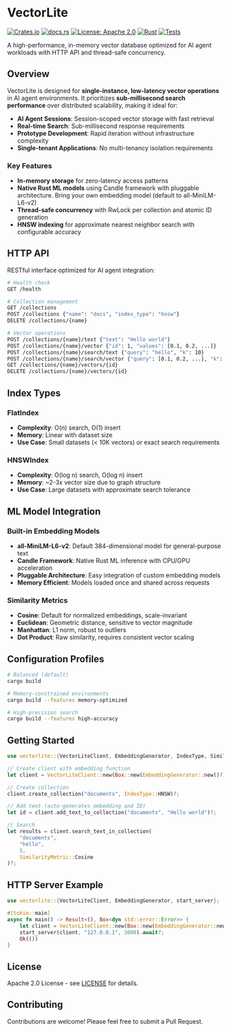 # VectorLite

[![Crates.io](https://img.shields.io/crates/v/vectorlite.svg)](https://crates.io/crates/vectorlite)
[![docs.rs](https://docs.rs/vectorlite/badge.svg)](https://docs.rs/vectorlite)
[![License: Apache 2.0](https://img.shields.io/badge/License-Apache%202.0-blue.svg)](https://opensource.org/licenses/Apache-2.0)
[![Rust](https://img.shields.io/badge/rust-1.80%2B-orange.svg)](https://www.rust-lang.org)
[![Tests](https://github.com/mathieu/vectorlite/workflows/Rust/badge.svg)](https://github.com/mathieu/vectorlite/actions)

A high-performance, in-memory vector database optimized for AI agent workloads with HTTP API and thread-safe concurrency.

## Overview

VectorLite is designed for **single-instance, low-latency vector operations** in AI agent environments. It prioritizes **sub-millisecond search performance** over distributed scalability, making it ideal for:

- **AI Agent Sessions**: Session-scoped vector storage with fast retrieval
- **Real-time Search**: Sub-millisecond response requirements  
- **Prototype Development**: Rapid iteration without infrastructure complexity
- **Single-tenant Applications**: No multi-tenancy isolation requirements

### Key Features
- **In-memory storage** for zero-latency access patterns
- **Native Rust ML models** using Candle framework with pluggable architecture. Bring your own embedding model (default to all-MiniLM-L6-v2)
- **Thread-safe concurrency** with RwLock per collection and atomic ID generation
- **HNSW indexing** for approximate nearest neighbor search with configurable accuracy

## HTTP API

RESTful interface optimized for AI agent integration:

```bash
# Health check
GET /health

# Collection management
GET /collections
POST /collections {"name": "docs", "index_type": "hnsw"}
DELETE /collections/{name}

# Vector operations
POST /collections/{name}/text {"text": "Hello world"}
POST /collections/{name}/vector {"id": 1, "values": [0.1, 0.2, ...]}
POST /collections/{name}/search/text {"query": "hello", "k": 10}
POST /collections/{name}/search/vector {"query": [0.1, 0.2, ...], "k": 10}
GET /collections/{name}/vectors/{id}
DELETE /collections/{name}/vectors/{id}
```

## Index Types

### FlatIndex
- **Complexity**: O(n) search, O(1) insert
- **Memory**: Linear with dataset size
- **Use Case**: Small datasets (< 10K vectors) or exact search requirements

### HNSWIndex
- **Complexity**: O(log n) search, O(log n) insert
- **Memory**: ~2-3x vector size due to graph structure
- **Use Case**: Large datasets with approximate search tolerance

## ML Model Integration

### Built-in Embedding Models
- **all-MiniLM-L6-v2**: Default 384-dimensional model for general-purpose text
- **Candle Framework**: Native Rust ML inference with CPU/GPU acceleration
- **Pluggable Architecture**: Easy integration of custom embedding models
- **Memory Efficient**: Models loaded once and shared across requests

### Similarity Metrics
- **Cosine**: Default for normalized embeddings, scale-invariant
- **Euclidean**: Geometric distance, sensitive to vector magnitude
- **Manhattan**: L1 norm, robust to outliers
- **Dot Product**: Raw similarity, requires consistent vector scaling

## Configuration Profiles

```bash
# Balanced (default)
cargo build

# Memory-constrained environments
cargo build --features memory-optimized

# High-precision search
cargo build --features high-accuracy
```


## Getting Started

```rust
use vectorlite::{VectorLiteClient, EmbeddingGenerator, IndexType, SimilarityMetric};

// Create client with embedding function
let client = VectorLiteClient::new(Box::new(EmbeddingGenerator::new()?));

// Create collection
client.create_collection("documents", IndexType::HNSW)?;

// Add text (auto-generates embedding and ID)
let id = client.add_text_to_collection("documents", "Hello world")?;

// Search
let results = client.search_text_in_collection(
    "documents", 
    "hello", 
    5, 
    SimilarityMetric::Cosine
)?;
```

## HTTP Server Example

```rust
use vectorlite::{VectorLiteClient, EmbeddingGenerator, start_server};

#[tokio::main]
async fn main() -> Result<(), Box<dyn std::error::Error>> {
    let client = VectorLiteClient::new(Box::new(EmbeddingGenerator::new()?));
    start_server(client, "127.0.0.1", 3000).await?;
    Ok(())
}
```

## License

Apache 2.0 License - see [LICENSE](LICENSE) for details.

## Contributing

Contributions are welcome! Please feel free to submit a Pull Request.